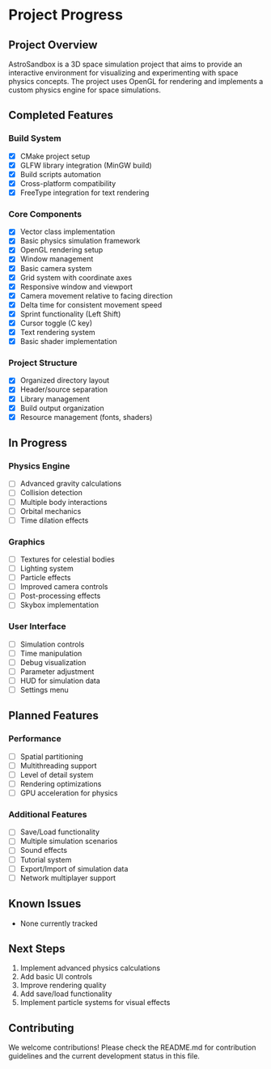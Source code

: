 # Project Progress

## Project Overview
AstroSandbox is a 3D space simulation project that aims to provide an interactive environment for visualizing and experimenting with space physics concepts. The project uses OpenGL for rendering and implements a custom physics engine for space simulations.

## Completed Features

### Build System
- [x] CMake project setup
- [x] GLFW library integration (MinGW build)
- [x] Build scripts automation
- [x] Cross-platform compatibility
- [x] FreeType integration for text rendering

### Core Components
- [x] Vector class implementation
- [x] Basic physics simulation framework
- [x] OpenGL rendering setup
- [x] Window management
- [x] Basic camera system
- [x] Grid system with coordinate axes
- [x] Responsive window and viewport
- [x] Camera movement relative to facing direction
- [x] Delta time for consistent movement speed
- [x] Sprint functionality (Left Shift)
- [x] Cursor toggle (C key)
- [x] Text rendering system
- [x] Basic shader implementation

### Project Structure
- [x] Organized directory layout
- [x] Header/source separation
- [x] Library management
- [x] Build output organization
- [x] Resource management (fonts, shaders)

## In Progress

### Physics Engine
- [ ] Advanced gravity calculations
- [ ] Collision detection
- [ ] Multiple body interactions
- [ ] Orbital mechanics
- [ ] Time dilation effects

### Graphics
- [ ] Textures for celestial bodies
- [ ] Lighting system
- [ ] Particle effects
- [ ] Improved camera controls
- [ ] Post-processing effects
- [ ] Skybox implementation

### User Interface
- [ ] Simulation controls
- [ ] Time manipulation
- [ ] Debug visualization
- [ ] Parameter adjustment
- [ ] HUD for simulation data
- [ ] Settings menu

## Planned Features

### Performance
- [ ] Spatial partitioning
- [ ] Multithreading support
- [ ] Level of detail system
- [ ] Rendering optimizations
- [ ] GPU acceleration for physics

### Additional Features
- [ ] Save/Load functionality
- [ ] Multiple simulation scenarios
- [ ] Sound effects
- [ ] Tutorial system
- [ ] Export/Import of simulation data
- [ ] Network multiplayer support

## Known Issues
- None currently tracked

## Next Steps
1. Implement advanced physics calculations
2. Add basic UI controls
3. Improve rendering quality
4. Add save/load functionality
5. Implement particle systems for visual effects

## Contributing
We welcome contributions! Please check the README.md for contribution guidelines and the current development status in this file. 